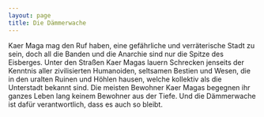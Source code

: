 ```yaml
---
layout: page
title: Die Dämmerwache
---
```


Kaer Maga mag den Ruf haben, eine gefährliche und verräterische Stadt zu sein, doch all die Banden und die Anarchie sind nur die Spitze des Eisberges. Unter den Straßen Kaer Magas lauern Schrecken jenseits der Kenntnis aller zivilisierten Humanoiden, seltsamen Bestien und Wesen, die in den uralten Ruinen und Höhlen hausen, welche kollektiv als die Unterstadt bekannt sind. Die meisten Bewohner Kaer Magas begegnen ihr ganzes Leben lang keinem Bewohner aus der Tiefe. Und die Dämmerwache ist dafür verantwortlich, dass es auch so bleibt.
